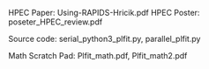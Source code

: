 HPEC Paper: Using-RAPIDS-Hricik.pdf
HPEC Poster: poseter_HPEC_review.pdf

Source code: serial_python3_plfit.py, parallel_plfit.py

Math Scratch Pad: Plfit_math.pdf, Plfit_math2.pdf

